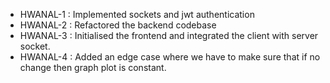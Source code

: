 - HWANAL-1 : Implemented sockets and jwt authentication
- HWANAL-2 : Refactored the backend codebase
- HWANAL-3 : Initialised the frontend and integrated the client with server socket.
- HWANAL-4 : Added an edge case where we have to make sure that if no change then graph plot is constant.